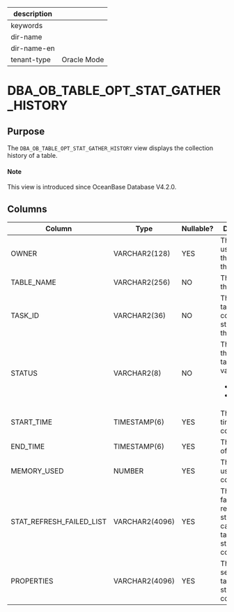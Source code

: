 |description||
|---|---|
|keywords||
|dir-name||
|dir-name-en||
|tenant-type|Oracle Mode|

# DBA_OB_TABLE_OPT_STAT_GATHER_HISTORY

## Purpose

The `DBA_OB_TABLE_OPT_STAT_GATHER_HISTORY` view displays the collection history of a table. 

<main id="notice" type='explain'>
  <h4>Note</h4>
  <p>This view is introduced since OceanBase Database V4.2.0. </p>
</main>

## Columns

| **Column** | **Type** | **Nullable?** | **Description** |
| --- | --- | --- | --- |
| OWNER | VARCHAR2(128) | YES | The username of the owner of the table. |
| TABLE_NAME | VARCHAR2(256) | NO | The name of the table. |
| TASK_ID | VARCHAR2(36) | NO | The ID of the task for collecting statistics of the table. |
| STATUS | VARCHAR2(8) | NO | The status of the collection task. Valid values:<ul><li>SUCCESS   </li><li>FAILED  </li></ul> |
| START_TIME | TIMESTAMP(6) | YES | The start time of collection. |
| END_TIME | TIMESTAMP(6) | YES | The end time of collection. |
| MEMORY_USED | NUMBER | YES | The memory used for collection. |
| STAT_REFRESH_FAILED_LIST | VARCHAR2(4096) | YES | The list of failures to refresh the statistics cache during table statistics collection. |
| PROPERTIES | VARCHAR2(4096) | YES | The attribute settings for table statistics collection. |
